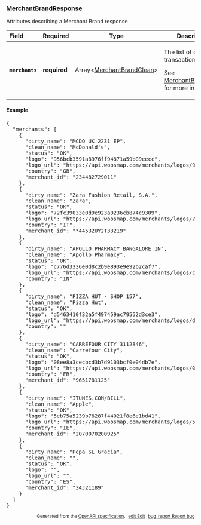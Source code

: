 <!--- This is a generated file, do not edit! -->
<!--- [START woosmap_http_schema_merchantbrandresponse] -->
<h3 class="schema-object" id="MerchantBrandResponse">MerchantBrandResponse</h3>

Attributes describing a Merchant Brand response

| Field                                                                                                            | Required     | Type                                                                        | Description                                                                                                                                                          |
| :--------------------------------------------------------------------------------------------------------------- | ------------ | --------------------------------------------------------------------------- | -------------------------------------------------------------------------------------------------------------------------------------------------------------------- |
| <h4 id="MerchantBrandResponse-merchants" class="add-link schema-object-property-key"><code>merchants</code></h4> | **required** | Array&lt;[MerchantBrandClean](#MerchantBrandClean "MerchantBrandClean")&gt; | <div class="ref-property-description"><p>The list of cleaned transactions</p><p>See <a href="#MerchantBrandClean">MerchantBrandClean</a> for more information.</div> |

<h4 class="schema-object-example" id="MerchantBrandResponse-example">Example</h4>

<pre class="notranslate lang-json prettyprint">{
  "merchants": [
    {
      "dirty_name": "MCDO UK 2231 EP",
      "clean_name": "McDonald's",
      "status": "OK",
      "logo": "956bcb3591a8976ff94871a59b09eecc",
      "logo_url": "https://api.woosmap.com/merchants/logos/956bcb3591a8976ff94871a59b09eecc.png",
      "country": "GB",
      "merchant_id": "234482729011"
    },
    {
      "dirty_name": "Zara Fashion Retail, S.A.",
      "clean_name": "Zara",
      "status": "OK",
      "logo": "72fc39033e0d9e923a0236cb874c9309",
      "logo_url": "https://api.woosmap.com/merchants/logos/72fc39033e0d9e923a0236cb874c9309.png",
      "country": "IT",
      "merchant_id": "*44532UY2T33219"
    },
    {
      "dirty_name": "APOLLO PHARMACY BANGALORE IN",
      "clean_name": "Apollo Pharmacy",
      "status": "OK",
      "logo": "c776d3336e0d8c2b9e893e9e92b2caf7",
      "logo_url": "https://api.woosmap.com/merchants/logos/c776d3336e0d8c2b9e893e9e92b2caf7.png",
      "country": "IN"
    },
    {
      "dirty_name": "PIZZA HUT - SHOP 157",
      "clean_name": "Pizza Hut",
      "status": "OK",
      "logo": "d5463410f32a5f497459ac79552d3ce3",
      "logo_url": "https://api.woosmap.com/merchants/logos/d5463410f32a5f497459ac79552d3ce3.png",
      "country": ""
    },
    {
      "dirty_name": "CARREFOUR CITY 3112846",
      "clean_name": "Carrefour City",
      "status": "OK",
      "logo": "08ee8a3cecbcd3b7d9103bcf0e04db7e",
      "logo_url": "https://api.woosmap.com/merchants/logos/08ee8a3cecbcd3b7d9103bcf0e04db7e.png",
      "country": "FR",
      "merchant_id": "9651781125"
    },
    {
      "dirty_name": "ITUNES.COM/BILL",
      "clean_name": "Apple",
      "status": "OK",
      "logo": "5eb75a5239b76287f44021f8e6e1bd41",
      "logo_url": "https://api.woosmap.com/merchants/logos/5eb75a5239b76287f44021f8e6e1bd41.png",
      "country": "IE",
      "merchant_id": "2070070200925"
    },
    {
      "dirty_name": "Pepa SL Gracia",
      "clean_name": "",
      "status": "OK",
      "logo": "",
      "logo_url": "",
      "country": "ES",
      "merchant_id": "34J21189"
    }
  ]
}</pre>

<p style="text-align: right; font-size: smaller;">Generated from the <a data-label="openapi-github" href="https://github.com/woosmap/openapi-specification" title="Woosmap OpenAPI Specification" class="external">OpenAPI specification</a>.
<a data-label="openapi-github-woosmap-http-schema-merchantbrandresponse" data-action="edit" style="margin-left: 5px;" href="https://github.com/woosmap/openapi-specification/blob/main/specification/schemas/MerchantBrandResponse.yml" title="Edit on GitHub"><span class="material-icons">edit</span> Edit</a>
<a data-label="openapi-github-woosmap-http-schema-merchantbrandresponse" data-action="bug" style="margin-left: 5px;" href="https://github.com/woosmap/openapi-specification/issues/new?assignees=&labels=type%3A+bug%2C+triage+me&template=bug_report.md&title=[schemas] Bug - MerchantBrandResponse" title="File bug for schemas on GitHub"><span class="material-icons">bug_report</span> Report bug</a>
</p>

<!--- [END woosmap_http_schema_merchantbrandresponse] -->
